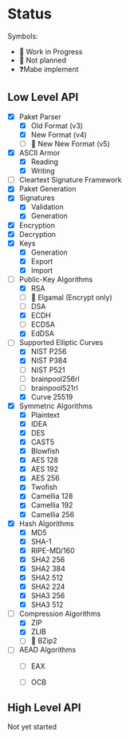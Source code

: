 # Status

Symbols:

- 🚧 Work in Progress
- 🚫 Not planned
- ❓Mabe implement

## Low Level API

- [x] Paket Parser
  - [x] Old Format (v3)
  - [x] New Format (v4)
  - [ ] 🚧 New New Format (v5)
- [x] ASCII Armor
  - [x] Reading
  - [x] Writing
- [ ] Cleartext Signature Framework
- [x] Paket Generation
- [x] Signatures
  - [x] Validation
  - [x] Generation
- [x] Encryption
- [x] Decryption
- [x] Keys
  - [x] Generation
  - [x] Export
  - [x] Import
- [ ] Public-Key Algorithms
  - [x] RSA
  - [ ] 🚫 Elgamal (Encrypt only)
  - [ ] DSA
  - [x] ECDH
  - [ ] ECDSA
  - [x] EdDSA
- [ ] Supported Elliptic Curves
  - [X] NIST P256
  - [X] NIST P384
  - [ ] NIST P521
  - [ ] brainpool256rl
  - [ ] brainpool521rl
  - [x] Curve 25519
- [x] Symmetric Algorithms
  - [x] Plaintext
  - [x] IDEA
  - [x] DES
  - [x] CAST5
  - [x] Blowfish
  - [x] AES 128
  - [x] AES 192
  - [x] AES 256
  - [x] Twofish
  - [x] Camellia 128
  - [x] Camellia 192
  - [x] Camellia 256
- [x] Hash Algorithms
  - [x] MD5
  - [x] SHA-1
  - [x] RIPE-MD/160
  - [x] SHA2 256
  - [x] SHA2 384
  - [x] SHA2 512
  - [x] SHA2 224
  - [x] SHA3 256
  - [x] SHA3 512
- [ ] Compression Algorithms
  - [x] ZIP
  - [x] ZLIB
  - [ ] 🚫 BZip2
- [ ] AEAD Algorithms
  - [ ] EAX
  - [ ] OCB





## High Level API

Not yet started

